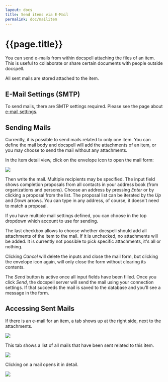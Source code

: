 ```yaml
---
layout: docs
title: Send items via E-Mail
permalink: doc/mailitem
---
```


# {{page.title}}

You can send e-mails from within docspell attaching the files of an
item. This is useful to collaborate or share certain documents with
people outside docspell.

All sent mails are stored attached to the item.


## E-Mail Settings (SMTP)

To send mails, there are SMTP settings required. Please see the page
about [e-mail settings](emailsettings#smtp-settings).


## Sending Mails

Currently, it is possible to send mails related to only one item. You
can define the mail body and docspell will add the attachments of an
item, or you may choose to send the mail without any attachments.

In the item detail view, click on the envelope icon to open the mail
form:

<div class="thumbnail">
  <img src="../img/mail-item-1.jpg">
</div>

Then write the mail. Multiple recipients may be specified. The input
field shows completion proposals from all contacts in your address
book (from organizations and persons). Choose an address by pressing
*Enter* or by clicking a proposal from the list. The proposal list can
be iterated by the *Up* and *Down* arrows. You can type in any
address, of course, it doesn't need to match a proposal.

If you have multiple mail settings defined, you can choose in the top
dropdown which account to use for sending.

The last checkbox allows to choose whether docspell should add all
attachments of the item to the mail. If it is unchecked, no
attachments will be added. It is currently not possible to pick
specific attachments, it's all or nothing.

Clicking *Cancel* will delete the inputs and close the mail form, but
clicking the envelope icon again, will only close the form without
clearing its contents.

The *Send* button is active once all input fields have been filled.
Once you click *Send*, the docspell server will send the mail using
your connection settings. If that succeeds the mail is saved to the
database and you'll see a message in the form.

## Accessing Sent Mails

If there is an e-mail for an item, a tab shows up at the right side,
next to the attachments.


<div class="thumbnail">
  <img src="../img/mail-item-2.jpg">
</div>

This tab shows a list of all mails that have been sent related to this
item.

<div class="thumbnail">
  <img src="../img/mail-item-3.jpg">
</div>

Clicking on a mail opens it in detail.

<div class="thumbnail">
  <img src="../img/mail-item-4.jpg">
</div>
